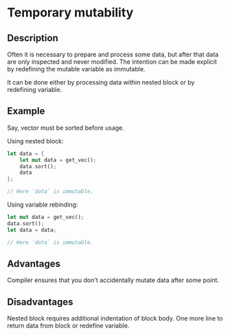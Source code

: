 # Temporary mutability

## Description

Often it is necessary to prepare and process some data, but after that data are only inspected
and never modified. The intention can be made explicit by redefining the mutable variable as immutable.

It can be done either by processing data within nested block or by redefining variable.


## Example

Say, vector must be sorted before usage.

Using nested block:

```rust
let data = {
	let mut data = get_vec();
	data.sort();
	data
};

// Here `data` is immutable.
```

Using variable rebinding:

```rust
let mut data = get_vec();
data.sort();
let data = data;

// Here `data` is immutable.
```


## Advantages

Compiler ensures that you don't accidentally mutate data after some point.


## Disadvantages

Nested block requires additional indentation of block body.
One more line to return data from block or redefine variable.

